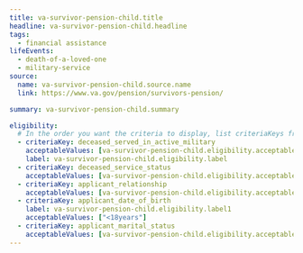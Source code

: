```yaml
---
title: va-survivor-pension-child.title
headline: va-survivor-pension-child.headline
tags:
  - financial assistance
lifeEvents:
  - death-of-a-loved-one
  - military-service
source:
  name: va-survivor-pension-child.source.name
  link: https://www.va.gov/pension/survivors-pension/

summary: va-survivor-pension-child.summary

eligibility:
  # In the order you want the criteria to display, list criteriaKeys from the csv here, each followed by a comma-separated list of which values indicate eligibility for that criteria. Wrap individual values in quotes if they have inner commas.
  - criteriaKey: deceased_served_in_active_military
    acceptableValues: [va-survivor-pension-child.eligibility.acceptableValues]
    label: va-survivor-pension-child.eligibility.label
  - criteriaKey: deceased_service_status
    acceptableValues: [va-survivor-pension-child.eligibility.acceptableValues1]
  - criteriaKey: applicant_relationship
    acceptableValues: [va-survivor-pension-child.eligibility.acceptableValues2]
  - criteriaKey: applicant_date_of_birth
    label: va-survivor-pension-child.eligibility.label1
    acceptableValues: ["<18years"]
  - criteriaKey: applicant_marital_status
    acceptableValues: [va-survivor-pension-child.eligibility.acceptableValues3]
---
```

